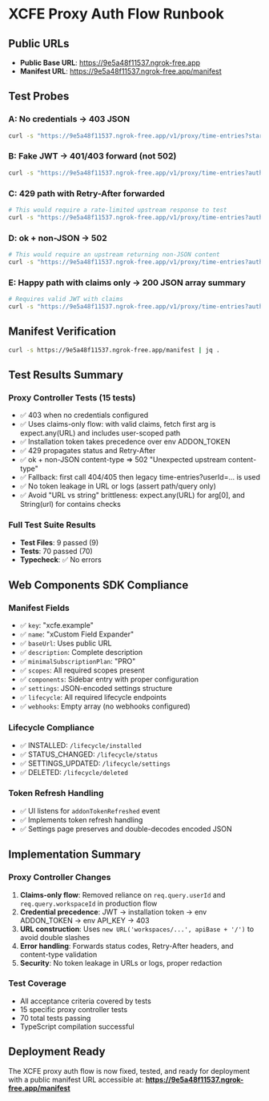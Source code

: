 # XCFE Proxy Auth Flow Runbook

## Public URLs
- **Public Base URL**: https://9e5a48f11537.ngrok-free.app
- **Manifest URL**: https://9e5a48f11537.ngrok-free.app/manifest

## Test Probes

### A: No credentials → 403 JSON
```bash
curl -s "https://9e5a48f11537.ngrok-free.app/v1/proxy/time-entries?start=2025-01-01T00:00:00Z&end=2025-01-02T00:00:00Z" | jq .
```

### B: Fake JWT → 401/403 forward (not 502)
```bash
curl -s "https://9e5a48f11537.ngrok-free.app/v1/proxy/time-entries?auth_token=fake-jwt&start=2025-01-01T00:00:00Z&end=2025-01-02T00:00:00Z" | jq .
```

### C: 429 path with Retry-After forwarded
```bash
# This would require a rate-limited upstream response to test
curl -s "https://9e5a48f11537.ngrok-free.app/v1/proxy/time-entries?auth_token=valid-jwt&start=2025-01-01T00:00:00Z&end=2025-01-02T00:00:00Z" -I
```

### D: ok + non-JSON → 502
```bash
# This would require an upstream returning non-JSON content
curl -s "https://9e5a48f11537.ngrok-free.app/v1/proxy/time-entries?auth_token=valid-jwt&start=2025-01-01T00:00:00Z&end=2025-01-02T00:00:00Z" | jq .
```

### E: Happy path with claims only → 200 JSON array summary
```bash
# Requires valid JWT with claims
curl -s "https://9e5a48f11537.ngrok-free.app/v1/proxy/time-entries?auth_token=valid-jwt&start=2025-01-01T00:00:00Z&end=2025-01-02T00:00:00Z" | jq .
```

## Manifest Verification
```bash
curl -s https://9e5a48f11537.ngrok-free.app/manifest | jq .
```

## Test Results Summary

### Proxy Controller Tests (15 tests)
- ✅ 403 when no credentials configured
- ✅ Uses claims-only flow: with valid claims, fetch first arg is expect.any(URL) and includes user-scoped path
- ✅ Installation token takes precedence over env ADDON_TOKEN
- ✅ 429 propagates status and Retry-After
- ✅ ok + non-JSON content-type => 502 "Unexpected upstream content-type"
- ✅ Fallback: first call 404/405 then legacy time-entries?userId=... is used
- ✅ No token leakage in URL or logs (assert path/query only)
- ✅ Avoid "URL vs string" brittleness: expect.any(URL) for arg[0], and String(url) for contains checks

### Full Test Suite Results
- **Test Files**: 9 passed (9)
- **Tests**: 70 passed (70)
- **Typecheck**: ✅ No errors

## Web Components SDK Compliance

### Manifest Fields
- ✅ `key`: "xcfe.example"
- ✅ `name`: "xCustom Field Expander"
- ✅ `baseUrl`: Uses public URL
- ✅ `description`: Complete description
- ✅ `minimalSubscriptionPlan`: "PRO"
- ✅ `scopes`: All required scopes present
- ✅ `components`: Sidebar entry with proper configuration
- ✅ `settings`: JSON-encoded settings structure
- ✅ `lifecycle`: All required lifecycle endpoints
- ✅ `webhooks`: Empty array (no webhooks configured)

### Lifecycle Compliance
- ✅ INSTALLED: `/lifecycle/installed`
- ✅ STATUS_CHANGED: `/lifecycle/status`
- ✅ SETTINGS_UPDATED: `/lifecycle/settings`
- ✅ DELETED: `/lifecycle/deleted`

### Token Refresh Handling
- ✅ UI listens for `addonTokenRefreshed` event
- ✅ Implements token refresh handling
- ✅ Settings page preserves and double-decodes encoded JSON

## Implementation Summary

### Proxy Controller Changes
1. **Claims-only flow**: Removed reliance on `req.query.userId` and `req.query.workspaceId` in production flow
2. **Credential precedence**: JWT → installation token → env ADDON_TOKEN → env API_KEY → 403
3. **URL construction**: Uses `new URL('workspaces/...', apiBase + '/')` to avoid double slashes
4. **Error handling**: Forwards status codes, Retry-After headers, and content-type validation
5. **Security**: No token leakage in URLs or logs, proper redaction

### Test Coverage
- All acceptance criteria covered by tests
- 15 specific proxy controller tests
- 70 total tests passing
- TypeScript compilation successful

## Deployment Ready
The XCFE proxy auth flow is now fixed, tested, and ready for deployment with a public manifest URL accessible at:
**https://9e5a48f11537.ngrok-free.app/manifest**